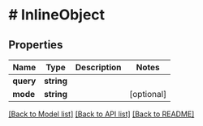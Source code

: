 # # InlineObject

## Properties

Name | Type | Description | Notes
------------ | ------------- | ------------- | -------------
**query** | **string** |  | 
**mode** | **string** |  | [optional] 

[[Back to Model list]](../../README.md#documentation-for-models) [[Back to API list]](../../README.md#documentation-for-api-endpoints) [[Back to README]](../../README.md)


